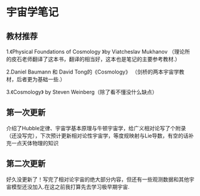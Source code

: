 # 宇宙学笔记
## 教材推荐
1.《Physical Foundations of Cosmology 》by Viatcheslav Mukhanov （理论所的皮石老师翻译了这本书，翻译的相当好，这本也是笔记的主要参考教材.）  

2.Daniel Baumann 和 David Tong的《Cosmology》 （剑桥的两本宇宙学教材，后者更为基础一些.）  

3.《Cosmology》 by Steven Weinberg（除了看不懂没什么缺点）  

## 第一次更新
介绍了Hubble定律、宇宙学基本原理与牛顿宇宙学，给广义相对论写了个附录（还没写完），下次预计更新相对论性宇宙学，等度规映射与Lie导数，有空的话补充一点天体物理的知识
## 第二次更新
好久没更新了！写完了相对论宇宙的绝大部分内容，但还有一些观测数据和其他宇宙模型还没加入.在这之前我打算先去学习极早期宇宙.

